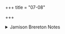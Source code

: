 +++
title = "07-08"

+++

<details><summary>Jamison Brereton Notes</summary>

The poet then turns to the Aśvins’ part in this system and in 7cd presents another causal clause, parallel to the one in ab. Note the parallel openings 7a vayáṃ cid dhí and 7c ádhā cid dhí. This subordinated causal expression continues into vs. 8, with another parallel causal clause occupying 8ab and introduced in a similar way: 8a yuvā́ṃ cid dhí. In my, admittedly complex, interpr. of these verses, the 1st plural singers of 7ab modulate into the single (3rd ps.) singer Agastya in 8cd; this modulation is eased by not naming him until we reach the triumphant main clause of 8cd, where he boasts of the great wealth he has acquired from his poetry -- just like the singers of 7ab. And the transition from 1st ps. singers to 3rd ps. singer is enabled by omitting both subj. and verb in 8ab, where a human ritualist or ritualists should be the agents (see below) but where the ps. and no. of any verb would be problematically telltale.

The series of causal clauses begins by highlighting the Aśvins’ benevolent participation in the ritual system (7cd) and then the complementary activity of the priest in summoning them to the sacrifice and offering to them first (8ab) -- before coming to the logical conclusion in 8cd: that Agastya has achieved his just reward and is himself acclaimed among men.

With the standard tr. I take anindyā in 7c as a predicted voc., with c and d separate clauses, as the double hí suggests.
</details>
